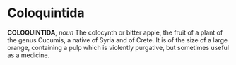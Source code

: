 # Coloquintida

**COLOQUINTIDA**, _noun_ The colocynth or bitter apple, the fruit of a plant of the genus Cucumis, a native of Syria and of Crete. It is of the size of a large orange, containing a pulp which is violently purgative, but sometimes useful as a medicine.
